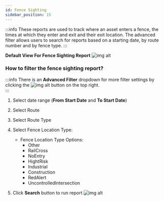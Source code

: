 ```yaml
---
id: Fence Sighting
sidebar_position: 15
---
```


:::info
These reports are used to track where an asset enters a fence, the times at which they enter and exit and their exit location. The advanced filter allows users to search for reports based on a starting date, by route number and by fence type.
:::

**Default View For Fence Sighting Report**
![img alt](/img/reports-fence-sighting.PNG)

### How to filter the fence sighting report?
:::info
There is an **Advanced Filter** dropdown for more filter settings by clicking the ![img alt](/img/advanced-filter-btn.png) button on the top right. <br/>
:::
1. Select date range (**From Start Date** and **To Start Date**)
2. Select Route
3. Select Route Type
4. Select Fence Location Type:
   - Fence Location Type Options: 
        - Other
        - RailCross
        - NoEntry
        - HightRisk
        - Industrial
        - Construction
        - RedAlert
        - UncontrolledIntersection

5.  Click **Search** button to run report
![img alt](/img/fence-sighting-filter.PNG)